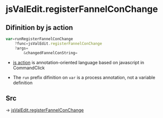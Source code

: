 # jsValEdit.registerFannelConChange

## Difinition by js action

```js.js
var=runRegisterFannelConChange
	?func=jsValEdit.registerFannelConChange
	?args=
		&changedFannelConString=
```

- [js action](#) is annotation-oriented language based on javascript in CommandClick

- The `run` prefix difinition on `var` is a process annotation, not a variable definition

## Src

-> [jsValEdit.registerFannelConChange](https://github.com/puutaro/CommandClick/blob/master/app/src/main/java/com/puutaro/commandclick/fragment_lib/terminal_fragment/js_interface/edit/JsValEdit.kt#L48)


